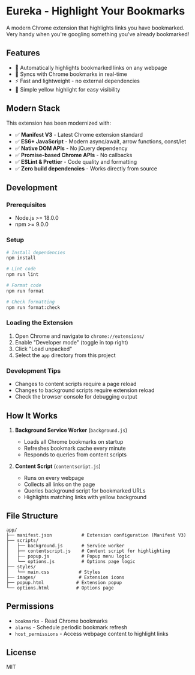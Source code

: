 # Eureka - Highlight Your Bookmarks

A modern Chrome extension that highlights links you have bookmarked. Very handy when you're googling something you've already bookmarked!

## Features

- 🎯 Automatically highlights bookmarked links on any webpage
- 🔄 Syncs with Chrome bookmarks in real-time
- ⚡ Fast and lightweight - no external dependencies
- 🎨 Simple yellow highlight for easy visibility

## Modern Stack

This extension has been modernized with:

- ✅ **Manifest V3** - Latest Chrome extension standard
- ✅ **ES6+ JavaScript** - Modern async/await, arrow functions, const/let
- ✅ **Native DOM APIs** - No jQuery dependency
- ✅ **Promise-based Chrome APIs** - No callbacks
- ✅ **ESLint & Prettier** - Code quality and formatting
- ✅ **Zero build dependencies** - Works directly from source

## Development

### Prerequisites

- Node.js >= 18.0.0
- npm >= 9.0.0

### Setup

```bash
# Install dependencies
npm install

# Lint code
npm run lint

# Format code
npm run format

# Check formatting
npm run format:check
```

### Loading the Extension

1. Open Chrome and navigate to `chrome://extensions/`
2. Enable "Developer mode" (toggle in top right)
3. Click "Load unpacked"
4. Select the `app` directory from this project

### Development Tips

- Changes to content scripts require a page reload
- Changes to background scripts require extension reload
- Check the browser console for debugging output

## How It Works

1. **Background Service Worker** (`background.js`)
   - Loads all Chrome bookmarks on startup
   - Refreshes bookmark cache every minute
   - Responds to queries from content scripts

2. **Content Script** (`contentscript.js`)
   - Runs on every webpage
   - Collects all links on the page
   - Queries background script for bookmarked URLs
   - Highlights matching links with yellow background

## File Structure

```
app/
├── manifest.json           # Extension configuration (Manifest V3)
├── scripts/
│   ├── background.js       # Service worker
│   ├── contentscript.js    # Content script for highlighting
│   ├── popup.js            # Popup menu logic
│   └── options.js          # Options page logic
├── styles/
│   └── main.css           # Styles
├── images/                # Extension icons
├── popup.html            # Extension popup
└── options.html          # Options page
```

## Permissions

- `bookmarks` - Read Chrome bookmarks
- `alarms` - Schedule periodic bookmark refresh
- `host_permissions` - Access webpage content to highlight links

## License

MIT

